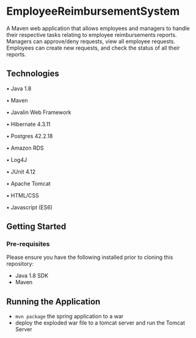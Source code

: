 # EmployeeReimbursementSystem

A Maven web application that allows employees and managers to handle their respective tasks relating to employee reimbursements reports. 
Managers can approve/deny requests, view all employee requests. Employees can create new requests, and check the status of all their reports.

## Technologies
• Java 1.8

• Maven

• Javalin Web Framework
    
• Hibernate 4.3.11

• Postgres 42.2.18

• Amazon RDS

• Log4J

• JUnit 4.12

• Apache Tomcat

• HTML/CSS

• Javascript (ES6)

## Getting Started

### Pre-requisites
Please ensure you have the following installed prior to cloning this repository:
- Java 1.8 SDK
- Maven


## Running the Application

- `mvn package` the spring application to a war
- deploy the exploded war file to a tomcat server and run the Tomcat Server



